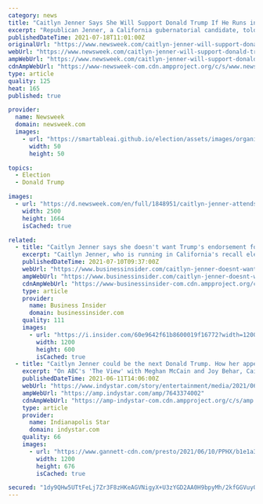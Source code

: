 ```yaml
---
category: news
title: "Caitlyn Jenner Says She Will Support Donald Trump If He Runs in 2024"
excerpt: "Republican Jenner, a California gubernatorial candidate, told Jeanine Pirro she does \"not like what's happening in this country right now.\""
publishedDateTime: 2021-07-18T11:01:00Z
originalUrl: "https://www.newsweek.com/caitlyn-jenner-will-support-donald-trump-runs-2024-republican-1610779"
webUrl: "https://www.newsweek.com/caitlyn-jenner-will-support-donald-trump-runs-2024-republican-1610779"
ampWebUrl: "https://www.newsweek.com/caitlyn-jenner-will-support-donald-trump-runs-2024-republican-1610779?amp=1"
cdnAmpWebUrl: "https://www-newsweek-com.cdn.ampproject.org/c/s/www.newsweek.com/caitlyn-jenner-will-support-donald-trump-runs-2024-republican-1610779?amp=1"
type: article
quality: 125
heat: 165
published: true

provider:
  name: Newsweek
  domain: newsweek.com
  images:
    - url: "https://smartableai.github.io/election/assets/images/organizations/newsweek.com-50x50.jpg"
      width: 50
      height: 50

topics:
  - Election
  - Donald Trump

images:
  - url: "https://d.newsweek.com/en/full/1848951/caitlyn-jenner-attends-oscar-party.jpg"
    width: 2500
    height: 1664
    isCached: true

related:
  - title: "Caitlyn Jenner says she doesn't want Trump's endorsement for her California gubernatorial campaign"
    excerpt: "Caitlyn Jenner, who is running in California's recall election against Gov. Gavin Newsom, publicly supported former President Donald Trump in 2016."
    publishedDateTime: 2021-07-10T09:37:00Z
    webUrl: "https://www.businessinsider.com/caitlyn-jenner-doesnt-want-trumps-endorsement-for-her-california-bid-2021-7"
    ampWebUrl: "https://www.businessinsider.com/caitlyn-jenner-doesnt-want-trumps-endorsement-for-her-california-bid-2021-7?amp"
    cdnAmpWebUrl: "https://www-businessinsider-com.cdn.ampproject.org/c/s/www.businessinsider.com/caitlyn-jenner-doesnt-want-trumps-endorsement-for-her-california-bid-2021-7?amp"
    type: article
    provider:
      name: Business Insider
      domain: businessinsider.com
    quality: 111
    images:
      - url: "https://i.insider.com/60e9642f61b8600019f16772?width=1200&format=jpeg"
        width: 1200
        height: 600
        isCached: true
  - title: "Caitlyn Jenner could be the next Donald Trump. How her appearance on 'The View' proved it"
    excerpt: "On ABC's 'The View' with Meghan McCain and Joy Behar, Caitlyn Jenner seemed a lot like the former president, a reality TV veteran seeking office."
    publishedDateTime: 2021-06-11T14:06:00Z
    webUrl: "https://www.indystar.com/story/entertainment/media/2021/06/11/caitlyn-jenner-donald-trump-the-view/7643374002/"
    ampWebUrl: "https://amp.indystar.com/amp/7643374002"
    cdnAmpWebUrl: "https://amp-indystar-com.cdn.ampproject.org/c/s/amp.indystar.com/amp/7643374002"
    type: article
    provider:
      name: Indianapolis Star
      domain: indystar.com
    quality: 66
    images:
      - url: "https://www.gannett-cdn.com/presto/2021/06/10/PPHX/b1e1a37d-5169-4a43-859b-4004aeb59ba2-Jenner.jpg?auto=webp&crop=1275,718,x2,y0&format=pjpg&width=1200"
        width: 1200
        height: 676
        isCached: true

secured: "1dy9QHw5UTtFeLj7Zr3F8zHKeAGVNigyX+U3zYGD2AA0H9bpyMh/2kfGGVuyOETWUSyJOajMUVRm1fBNqg4D8ujeTyTwFa12Dh7IK+8vBzfR/vtl7zPXmwbCjNez5pAsUMJqoj/svbRtPp+Dx4OO3Ydd/YQSSyDKmVRLujiv/SpBrIyWy2APcwvJOja0nh3anro8wTjDnZH3dcED3x3Q1f/T1qeuFh/5ASc3Nau65DlOOeoZ4h3bRNpDbO9e4zdwoFqxs13Fylkp1Ddt/FKjB2YruPzDdmE08cuDc21/p2iqQv3Ro80FpcPbzeIrDpT4K1ZPuOACH0N2FF8xIaw89U5CVt/C76kRYtyTvjU1kgA=;evvY6EKyQo99zBLzpix94A=="
---
```


